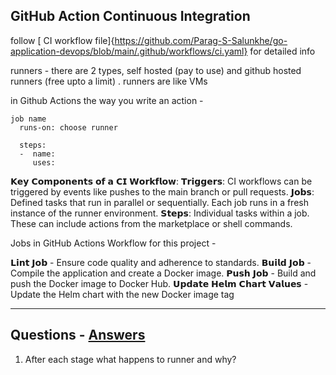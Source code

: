 ## GitHub Action Continuous Integration

follow [ CI workflow file]{https://github.com/Parag-S-Salunkhe/go-application-devops/blob/main/.github/workflows/ci.yaml} for detailed info 

runners - there are 2 types,  self hosted (pay to use) and github hosted runners (free upto a limit) .  runners are like VMs

in Github Actions the way you write an action -
```
job name
  runs-on: choose runner

  steps:
  -  name:
     uses:
```

𝗞𝗲𝘆 𝗖𝗼𝗺𝗽𝗼𝗻𝗲𝗻𝘁𝘀 𝗼𝗳 𝗮 𝗖𝗜 𝗪𝗼𝗿𝗸𝗳𝗹𝗼𝘄:
𝗧𝗿𝗶𝗴𝗴𝗲𝗿𝘀: CI workflows can be triggered by events like pushes to the main branch or pull requests.
𝗝𝗼𝗯𝘀: Defined tasks that run in parallel or sequentially. Each job runs in a fresh instance of the runner environment.
𝗦𝘁𝗲𝗽𝘀: Individual tasks within a job. These can include actions from the marketplace or shell commands.

Jobs in GitHub Actions Workflow for this project -

𝗟𝗶𝗻𝘁 𝗝𝗼𝗯 - Ensure code quality and adherence to standards.
𝗕𝘂𝗶𝗹𝗱 𝗝𝗼𝗯 - Compile the application and create a Docker image.
𝗣𝘂𝘀𝗵 𝗝𝗼𝗯 - Build and push the Docker image to Docker Hub.
𝗨𝗽𝗱𝗮𝘁𝗲 𝗛𝗲𝗹𝗺 𝗖𝗵𝗮𝗿𝘁 𝗩𝗮𝗹𝘂𝗲𝘀 - Update the Helm chart with the new Docker image tag

------------------------------------------------------------------

## Questions - [Answers](Questions&Answers.md#p4)

1. After each stage what happens to runner and why?
   
